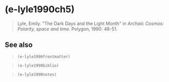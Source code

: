 # (e-lyle1990ch5)
> Lyle, Emily. "The Dark Days and the Light Month" in *Archaic Cosmos: Polarity, space and time*. Polygon, 1990: 48-51.
## See also
> `(e-lyle1990frontmatter)`

> `(e-lyle1990biblio)`

> `(e-lyle1990notes)`